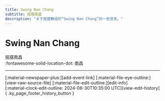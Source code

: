 ```yaml
---
title: Swing Nan Chang
subtitle: 摇摆南昌
description: "关于摇摆舞组织“Swing Nan Chang”的一些信息。"
---
```


# Swing Nan Chang

摇摆南昌  
:fontawesome-solid-location-dot: 南昌  


---

<div class="ky_page_footer" markdown>
<div class="ky_page_footer_trailing" markdown="span">
[:material-newspaper-plus:][add-event-link]
[:material-file-eye-outline:][view-raw-source-file]
[:material-file-edit-outline:][edit-info]
</div>
<div class="ky_page_footer_leading" markdown="span">
[:material-clock-edit-outline: 2024-06-30T10:35:00 UTC][view-edit-history]{ .ky_page_footer_history_button }
</div>
</div>

[add-event-link]: https://github.com/swingdance/events/issues/new?assignees=&labels=add+event&projects=&template=02-add_entity.yml&title=Add%20Event%3A%20zh_CN%20%E2%80%A2%20%3CName%3E&region=zh_CN&province=Jiangxi&city=Nanchang&org_id=swing-nan-chang "添加活动"
[view-raw-source-file]: https://github.com/swingdance/orgs/blob/main/zh_CN/swing-nan-chang.json "查看原始源文件"
[edit-info]: https://github.com/swingdance/orgs/issues/new?assignees=&labels=update+org&projects=&template=03-update_entity.yml&title=Update%20Org%3A%20zh_CN%20%E2%80%A2%20Swing%20Nan%20Chang&region=zh_CN&id=swing-nan-chang&name=Swing%20Nan%20Chang "编辑信息"

[view-edit-history]: https://github.com/swingdance/orgs/commits/main/zh_CN/swing-nan-chang.json "查看编辑历史"
